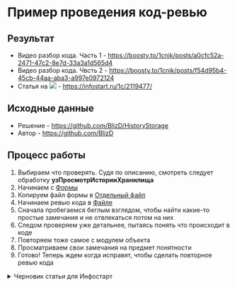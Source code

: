 # Пример проведения код-ревью

## Результат

- Видео разбор кода. Часть 1 - https://boosty.to/1cnik/posts/a0cfc52a-2471-47c2-8e7d-33a3a1d565d4
- Видео разбор кода. Чвсть 2 - https://boosty.to/1cnik/posts/f54d95b4-45cb-44aa-aba3-a997e0972124
- Статья на <img src='https://infostart.ru/bitrix/templates/sandbox_empty/assets/tpl/abo/img/logo.svg'> - https://infostart.ru/1c/2119477/

## Исходные данные

- Решение - <https://github.com/BlizD/HistoryStorage>
- Автор - <https://github.com/BlizD>

## Процесс работы

1. Выбираем что проверять. Судя по описанию, смотреть следует обработку **узПросмотрИсторииХранилища**
2. Начинаем с [Формы](https://github.com/BlizD/HistoryStorage/blob/master/src/cf/DataProcessors/узПросмотрИсторииХранилища/Forms/Форма/Ext/Form/Module.bsl)
3. Копируем файл формы в [Отдельный файл](src/form_raw.bsl)
4. Начинаем ревью кода в [Файле](form_review.bsl)
5. Сначала пробегаемся беглым взглядом, чтобы найти какие-то простые замечания и не отвлекаться потом на них
6. Следом проверяем уже детальнее, пытаясь понять что происходит в коде
7. Повторяем тоже самое с модулем объекта
8. Просматриваем свои замечания на предмет понятности
9. Готово! Теперь ждем когда исправят, чтобы сделать повторное ревью кода


<details>
  <summary>Черновик статьи для Инфостарт</summary>

**Тема:** Пример проведения Code-review

**Краткий анонс:**
В статье расскажу и покажу пример проводения Code-review на примере обработки с [GitHub - Просмотр истории хранилища](https://github.com/BlizD/HistoryStorage) от [Anton Ivanov](https://github.com/BlizD)

**Исходные данные:**

1. [Хранилище 1С. Просмотр истории хранилища обработкой](https://github.com/BlizD/HistoryStorage) от [Anton Ivanov](https://github.com/BlizD)
2. [Visual Studio Code](https://code.visualstudio.com)
3. [SonarQube 1C (BSL) Community Plugin](https://1c-syntax.github.io/sonar-bsl-plugin-community/)
4. [Система стандартов и методик разработки конфигураций 1С](https://its.1c.ru/db/v8std)

**Результат:**

1. К статье приложены файлы с результатами код-ревью. Замечания по коду отмечены // +++
![Пример замечаний](src/img/example.png)

2. Процесс проведения Code-review записал на видео и выложил на [Boosty](https://boosty.to/1cnik)

**Процесс работы и примеры замечаний:**

Code-review будем проводить в Visual Studio Code, так как у него есть подсветка синтаксиса и поддержка правил от сообщества. Плюс нам не потребуется запускать код, мы будем его только смотреть и пытаться понять что в нем происходит.

Обычно я провожу Code-review в два прохода:

1. Первый проход используется чтобы отсеять слишком явные замечания и в принципе бегло ознакомиться с чем имеем дело. В таком проходе обычно выявляются какие-то замечания к оформлению или явные нарушения стандартов. Замечания к логике или как можно сделать это проще не делается.

2. Второй проход уже смотрим внимательно, пытаясь понять что в этом коде происходит и все ли сделано понятно и оптимально. На этом этапе уже можно найти какие-то фундаментальные замечания, например, что не учтен какой-то случай или используется неправильный алгоритм. Этот этап более энергозатратный, поэтому если на первом этапе было много замечаний, то до второго этапа с первого раза может и не дойти.

В нашем примере начинаем проводить ревью начиная с формы, потому что там кода поменьше. В рамках примера мы рассматриваем только модули формы и модуля объекта, на сами формы не смотрим. Хотя в реальной жизни формы следует тоже смотреть. Сейчас готовлю отдельный [Гайд по создания форм на 1С](https://github.com/Oxotka/1CDesignGuide).

Вот так выглядит наш модуль формы:
![alt text](src/img/moduleForm.png)

В целом код выглядит нормально, явных претензий нет. В глаза сразу бросается отстуствие Областей. Пишем такое замечание "// +++ Стоит добавить области". Замечания в целом к модулю добавляю обычно вверху файла, чтобы сразу его было видно.

Также обращаем внимание на не каноническое написание ключевых слов, например "Конецесли" и "тогда". Следует писать "КонецЕсли" и "Тогда". Пишем также об этом замечание. Кажется, что достаточно написать это замечание в одном месте упомянув, что в других местах тоже следует поискать. Если что-то будет пропущено автором - не страшно, сможем указать на это при следующем раунде Code-review.
Замечание пишем так: "// +++ Здесь и далее не каноничное написание ключевых слов. См. КонецЕсли и Тогда"

На этом первый проход будет завершен, так как больше ничего не бросается в глаза.

Приступаем ко втором проходу. В принципе код простой и понятный и ничего особенного не замечаю. Хотя вот этот момент может быть интересен:

Процедура УстановитьОтборВТЧ()
	пВерсия = 0;
	СтрокаИсторияХранилища = Элементы.ИсторияХранилища.ТекущиеДанные;	
	Если СтрокаИсторияХранилища <> Неопределено тогда
		пВерсия = СтрокаИсторияХранилища.Версия;	
	Конецесли;	
	
	Элементы.ИзмененныеОбъекты.ОтборСтрок = Новый ФиксированнаяСтруктура("Версия", пВерсия);
КонецПроцедуры 

Судя по коду у нас может быть ситуация, когда ничего не выбрано. Возможно, в этом случае либо показывать весь список, либо пустой и подсказку. Давайте это и напишем.

Процедура УстановитьОтборВТЧ()
	пВерсия = 0;
	СтрокаИсторияХранилища = Элементы.ИсторияХранилища.ТекущиеДанные;	
	Если СтрокаИсторияХранилища <> Неопределено тогда
		пВерсия = СтрокаИсторияХранилища.Версия;	
	Конецесли;	
	
	// +++ Возможно, когда ничего не выбрано, стоит показывать весь список без отбора, а не по 0 версии.
	Элементы.ИзмененныеОбъекты.ОтборСтрок = Новый ФиксированнаяСтруктура("Версия", пВерсия);
КонецПроцедуры 

В остальном код, кажется, понятным и можно приступать к модулю объекта обработки.

Приступаем к модулю объекта:
![alt text](src/img/moduleObject.png)

Опять также делаем первый проход с замечаниями, которые бросаются в глаза, например:

1. Не каноничное написание ключевых слов
2. Использование конкантенации вместо СтраШаблон
3. Экономия на пробелах, например. не ставим их вокругл = или ,.
4. Слишком длинные строки
5. Не используем ЗаполнитьЗначениеСвойств и так далее.

Примеры таких замечаний:
![alt text](src/img/moduleObjectFirstLook.png)

Приступаем ко второму проходу, вникая в то, что делает код в каждой процедуре. Подробные размышления можно увидеть в ролике на Boosty, или посмотреть результат в файлах.
Здесь приведу лишь один пример размышления и замечаний для упрощения функции. Увидел частое использование повторяющегося кода вот такого вида:

        ПараметрыОтбора=Новый Структура();
		ПараметрыОтбора.Вставить("Версия",пВерсия);
		НайденныеСтрокиИзмененныеОбъекты = ИзмененныеОбъекты.НайтиСтроки(ПараметрыОтбора);
		ВсегоНайденныеСтроки = НайденныеСтрокиИзмененныеОбъекты.Количество();
		ТекстОшибки = "";
		Если ВсегоНайденныеСтроки = 0 Тогда
			ТекстОшибки = "Ошибка! Не найдена строка";
		Конецесли;
		
		Если ЗначениеЗаполнено(ТекстОшибки) Тогда
			ТекстОшибки = ТекстОшибки  
				+" в ""ИзмененныеОбъекты"" для ";
			Для каждого ЭлементОтбора из ПараметрыОтбора цикл
				ТекстОшибки = ТекстОшибки  
					+" "+ ЭлементОтбора.Ключ + " = "+ЭлементОтбора.Значение;				
			Конеццикла;
			ВызватьИсключение ТекстОшибки;	
		Конецесли;

В этой части кода мы пытаемся найти строки таблицы по структуре и если ничего не нашли, то выводим исключение.
Код, кажется, можно упростить для понимания.
Например, мы видим, что есть отдельное условие когда у нас есть ошибка. Но это возможно, только если выполняется условие выше, когда ВсегоНайденныеСтроки = 0. То есть мы можем избавиться от второго условия объединив их. Например, вот так:

        ПараметрыОтбора=Новый Структура();
		ПараметрыОтбора.Вставить("Версия",пВерсия);
		НайденныеСтрокиИзмененныеОбъекты = ИзмененныеОбъекты.НайтиСтроки(ПараметрыОтбора);
		ВсегоНайденныеСтроки = НайденныеСтрокиИзмененныеОбъекты.Количество();
		ТекстОшибки = "";
		Если ВсегоНайденныеСтроки = 0 Тогда
			ТекстОшибки = "Ошибка! Не найдена строка";
			ТекстОшибки = ТекстОшибки  
				+" в ""ИзмененныеОбъекты"" для ";
			Для каждого ЭлементОтбора из ПараметрыОтбора цикл
				ТекстОшибки = ТекстОшибки  
					+" "+ ЭлементОтбора.Ключ + " = "+ЭлементОтбора.Значение;				
			Конеццикла;
			ВызватьИсключение ТекстОшибки;	
		Конецесли;

Смотрим на код еще раз и видим, что переменная ТекстОшибки у нас составляется из разных частей, с помощью конкантенации. Кажется, что можно использовать для этого СтрШаблон. Причем цикл для перебора параметров отбора, кажется, излишним, так как мы сами вверху создали структуру всего с одним свойством. Кажется, что можно также явно указывать это свойство структуры. То есть код может выглядеть вот так:
        ПараметрыОтбора=Новый Структура();
		ПараметрыОтбора.Вставить("Версия",пВерсия);
		НайденныеСтрокиИзмененныеОбъекты = ИзмененныеОбъекты.НайтиСтроки(ПараметрыОтбора);
		ВсегоНайденныеСтроки = НайденныеСтрокиИзмененныеОбъекты.Количество();
		ТекстОшибки = "";
		Если ВсегоНайденныеСтроки = 0 Тогда
			ТекстОшибки = СтрШаблон("Ошибка! Не найдена строка в ""ИзмененныеОбъекты"" для Версия = %1", ПараметрыОтбора.Версия);
			ВызватьИсключение ТекстОшибки;	
		Конецесли;

Что еще здесь можно сделать проще? Кажется, стоит отказаться от инициализации переменных - ВсегоНайденныеСтроки и ТекстОшибки:

        ПараметрыОтбора=Новый Структура();
		ПараметрыОтбора.Вставить("Версия",пВерсия);
		НайденныеСтрокиИзмененныеОбъекты = ИзмененныеОбъекты.НайтиСтроки(ПараметрыОтбора);
		Если НайденныеСтрокиИзмененныеОбъекты.Количество() = 0 Тогда
			ТекстОшибки = СтрШаблон("Ошибка! Не найдена строка в ""ИзмененныеОбъекты"" для Версия = %1", ПараметрыОтбора.Версия);
			ВызватьИсключение ТекстОшибки;	
		Конецесли;

Ну и для еще упрощения сразу инициализируем структуру и приведем код к каноничному виду.

        ПараметрыОтбора = Новый Структура("Версия", пВерсия);
		НайденныеСтрокиИзмененныеОбъекты = ИзмененныеОбъекты.НайтиСтроки(ПараметрыОтбора);
		Если НайденныеСтрокиИзмененныеОбъекты.Количество() = 0 Тогда
			ТекстОшибки = СтрШаблон("Ошибка! Не найдена строка в ""ИзмененныеОбъекты"" для Версия = %1", ПараметрыОтбора.Версия);
			ВызватьИсключение ТекстОшибки;
		КонецЕсли;

Итого вот сравнение двух частей кода, которые делают одно и то же:

![alt text](src/img/Simplify.png)

Подобным образом смотрим на остальной код, пытаясь понять что в нем делается и как это можно сделать проще. Записываем подобные замечания в файлик.
Результат такого расследования можно посмотреть в приложенных файлах.

**Итоги**

Полный результат ревью и все замечания можно посмотреть в приложенных к статье файлах. Все замечания добавлены комментарием // +++, можно сразу по ним поискать в коде.

Результаты ревью направлены разработчику, кстати не забудьте поставить звездочку обработке Хранилище 1С. Просмотр истории хранилища обработкой от Anton Ivanov.

Обычно после первого раунда Code-review разработчик исправляет замечания и присылает на повторное ревью и так до тех пор, пока ревьюер не примет код. Кстати, ревьюер затем также и делит ответственность за этот код с разработчиком. В случае если будет какая-то проблема, то будут вопросы и как допустили, и почему не нашли при ревью и тестировании. Поэтому важно делать ревью осознано.

В ближайшее время планирую добавить новые ролики на Boosty с разбором кода. Подписывайтесь :)

**Полезные ссылки**

1. Стек технологий для 1С
2. Инструменты и процессы разработки 1С:Бухгалтерии
3. Шаблоны новых объектов для 1С:Бухгалтерии
4. Мой Boosty 
5. Мой Телеграм

</details>